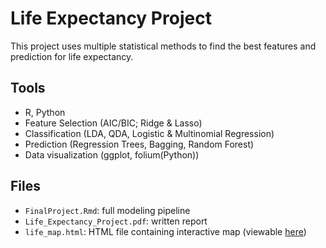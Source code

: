 # Life Expectancy Project

This project uses multiple statistical methods to find the best features and prediction for life expectancy.
## Tools
- R, Python
- Feature Selection (AIC/BIC; Ridge & Lasso)
- Classification (LDA, QDA, Logistic & Multinomial Regression)
- Prediction (Regression Trees, Bagging, Random Forest)
- Data visualization (ggplot, folium(Python))
## Files
- `FinalProject.Rmd`: full modeling pipeline
-  `Life_Expectancy_Project.pdf`: written report
-  `life_map.html`: HTML file containing interactive map (viewable [here](https://karla-corn.github.io/Life/life_map.html))
